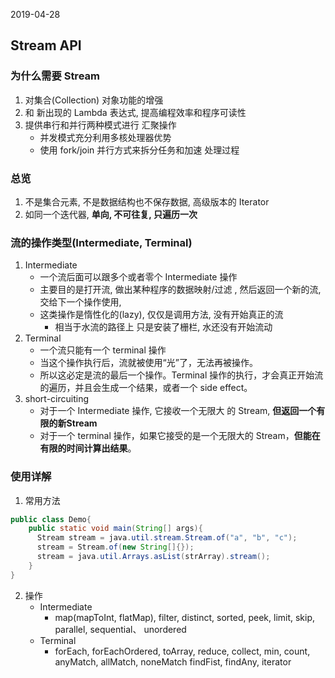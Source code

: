 2019-04-28

## Stream API

### 为什么需要 Stream
1. 对集合(Collection) 对象功能的增强
2. 和 新出现的 Lambda 表达式, 提高编程效率和程序可读性
3. 提供串行和并行两种模式进行 汇聚操作
    - 并发模式充分利用多核处理器优势
    - 使用 fork/join 并行方式来拆分任务和加速 处理过程
    
### 总览
1. 不是集合元素, 不是数据结构也不保存数据, 高级版本的 Iterator
2. 如同一个迭代器, **单向, 不可往复, 只遍历一次**

### 流的操作类型(Intermediate, Terminal)
1. Intermediate
    - 一个流后面可以跟多个或者零个 Intermediate 操作
    - 主要目的是打开流, 做出某种程序的数据映射/过滤 , 然后返回一个新的流, 交给下一个操作使用, 
    - 这类操作是惰性化的(lazy), 仅仅是调用方法, 没有开始真正的流
        - 相当于水流的路径上 只是安装了栅栏, 水还没有开始流动 
2. Terminal
    - 一个流只能有一个 terminal 操作
    - 当这个操作执行后，流就被使用“光”了，无法再被操作。
    - 所以这必定是流的最后一个操作。Terminal 操作的执行，才会真正开始流的遍历，并且会生成一个结果，或者一个 side effect。
3. short-circuiting
    - 对于一个 Intermediate 操作, 它接收一个无限大 的 Stream, **但返回一个有限的新Stream**
    - 对于一个 terminal 操作，如果它接受的是一个无限大的 Stream，**但能在有限的时间计算出结果**。
    
    
### 使用详解
1. 常用方法
```java
public class Demo{
    public static void main(String[] args){
      Stream stream = java.util.stream.Stream.of("a", "b", "c");
      stream = Stream.of(new String[]{});
      stream = java.util.Arrays.asList(strArray).stream();
    }
}

```
     
2. 操作
    - Intermediate
        - map(mapToInt, flatMap), filter, distinct, sorted, peek, limit, skip, parallel,
        sequential、 unordered
    - Terminal
        - forEach, forEachOrdered, toArray, reduce, collect, min, count, anyMatch, allMatch, noneMatch
        findFist, findAny, iterator
